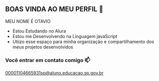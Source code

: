 ## BOAS VINDA AO MEU PERFIL  👋

MEU NOME É OTAVIO 

- Estou Estudando no Alura 
- Estou me Desenvolvendo na Linguagem javaScript 
- Utiizo esse espaço para minha  organização e compartilhamento dos meus projetos desenvolvidos 

### Você entrar em contato comigo 📫

00001104665931sp@aluno.educacao.sp.gov.br
